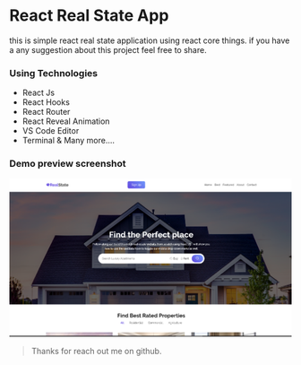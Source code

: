 # React Real State App

this is simple react real state application using react core things. if you have a any suggestion about this project feel free to share.

### Using Technologies

- React Js
- React Hooks
- React Router
- React Reveal Animation
- VS Code Editor
- Terminal
  & Many more....

### Demo preview screenshot

![imageScreenshot](./preview.png)

> Thanks for reach out me on github.
